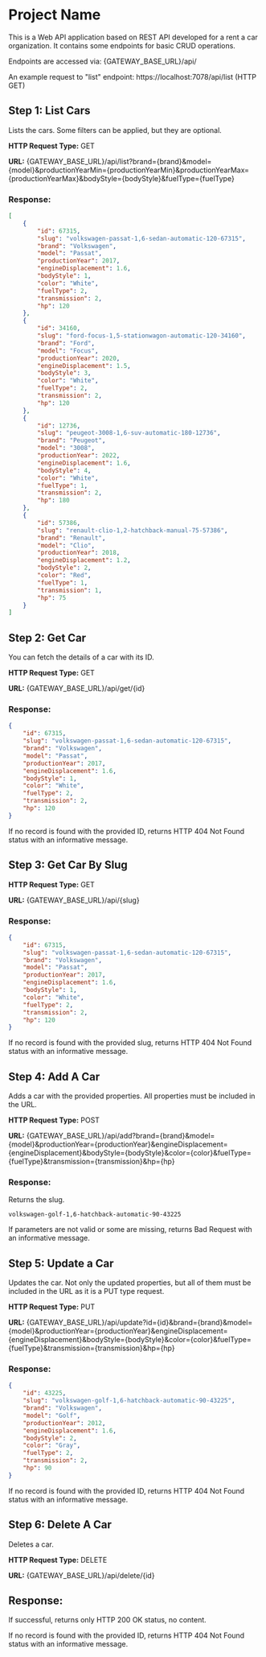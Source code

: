 # Project Name

This is a Web API application based on REST API developed for a rent a car organization. It contains some endpoints for basic CRUD operations.

Endpoints are accessed via: {GATEWAY_BASE_URL}/api/

An example request to "list" endpoint:
https://localhost:7078/api/list (HTTP GET)

## Step 1: List Cars

Lists the cars. Some filters can be applied, but they are optional.

**HTTP Request Type:** GET

**URL:** {GATEWAY_BASE_URL}/api/list?brand={brand}&model={model}&productionYearMin={productionYearMin}&productionYearMax={productionYearMax}&bodyStyle={bodyStyle}&fuelType={fuelType}

### **Response:**

```json
[
    {
        "id": 67315,
        "slug": "volkswagen-passat-1,6-sedan-automatic-120-67315",
        "brand": "Volkswagen",
        "model": "Passat",
        "productionYear": 2017,
        "engineDisplacement": 1.6,
        "bodyStyle": 1,
        "color": "White",
        "fuelType": 2,
        "transmission": 2,
        "hp": 120
    },
    {
        "id": 34160,
        "slug": "ford-focus-1,5-stationwagon-automatic-120-34160",
        "brand": "Ford",
        "model": "Focus",
        "productionYear": 2020,
        "engineDisplacement": 1.5,
        "bodyStyle": 3,
        "color": "White",
        "fuelType": 2,
        "transmission": 2,
        "hp": 120
    },
    {
        "id": 12736,
        "slug": "peugeot-3008-1,6-suv-automatic-180-12736",
        "brand": "Peugeot",
        "model": "3008",
        "productionYear": 2022,
        "engineDisplacement": 1.6,
        "bodyStyle": 4,
        "color": "White",
        "fuelType": 1,
        "transmission": 2,
        "hp": 180
    },
    {
        "id": 57386,
        "slug": "renault-clio-1,2-hatchback-manual-75-57386",
        "brand": "Renault",
        "model": "Clio",
        "productionYear": 2018,
        "engineDisplacement": 1.2,
        "bodyStyle": 2,
        "color": "Red",
        "fuelType": 1,
        "transmission": 1,
        "hp": 75
    }
]
```

## Step 2: Get Car

You can fetch the details of a car with its ID.

**HTTP Request Type:** GET

**URL:** {GATEWAY_BASE_URL}/api/get/{id}

### **Response:**

```json
{
    "id": 67315,
    "slug": "volkswagen-passat-1,6-sedan-automatic-120-67315",
    "brand": "Volkswagen",
    "model": "Passat",
    "productionYear": 2017,
    "engineDisplacement": 1.6,
    "bodyStyle": 1,
    "color": "White",
    "fuelType": 2,
    "transmission": 2,
    "hp": 120
}
```

If no record is found with the provided ID, returns HTTP 404 Not Found status with an informative message.

## Step 3: Get Car By Slug

**HTTP Request Type:** GET

**URL:** {GATEWAY_BASE_URL}/api/{slug}

### **Response:**

```json
{
    "id": 67315,
    "slug": "volkswagen-passat-1,6-sedan-automatic-120-67315",
    "brand": "Volkswagen",
    "model": "Passat",
    "productionYear": 2017,
    "engineDisplacement": 1.6,
    "bodyStyle": 1,
    "color": "White",
    "fuelType": 2,
    "transmission": 2,
    "hp": 120
}
```

If no record is found with the provided slug, returns HTTP 404 Not Found status with an informative message.

## Step 4: Add A Car

Adds a car with the provided properties. All properties must be included in the URL.

**HTTP Request Type:** POST

**URL:** {GATEWAY_BASE_URL}/api/add?brand={brand}&model={model}&productionYear={productionYear}&engineDisplacement={engineDisplacement}&bodyStyle={bodyStyle}&color={color}&fuelType={fuelType}&transmission={transmission}&hp={hp}

### **Response:**

Returns the slug.

```
volkswagen-golf-1,6-hatchback-automatic-90-43225
```

If parameters are not valid or some are missing, returns Bad Request with an informative message.

## Step 5: Update a Car

Updates the car. Not only the updated properties, but all of them must be included in the URL as it is a PUT type request.

**HTTP Request Type:** PUT

**URL:** {GATEWAY_BASE_URL}/api/update?id={id}&brand={brand}&model={model}&productionYear={productionYear}&engineDisplacement={engineDisplacement}&bodyStyle={bodyStyle}&color={color}&fuelType={fuelType}&transmission={transmission}&hp={hp}

### **Response:**

```json
{
    "id": 43225,
    "slug": "volkswagen-golf-1,6-hatchback-automatic-90-43225",
    "brand": "Volkswagen",
    "model": "Golf",
    "productionYear": 2012,
    "engineDisplacement": 1.6,
    "bodyStyle": 2,
    "color": "Gray",
    "fuelType": 2,
    "transmission": 2,
    "hp": 90
}
```

If no record is found with the provided ID, returns HTTP 404 Not Found status with an informative message.

## Step 6: Delete A Car

Deletes a car.

**HTTP Request Type:** DELETE

**URL:** {GATEWAY_BASE_URL}/api/delete/{id}

## **Response:**

If successful, returns only HTTP 200 OK status, no content.

If no record is found with the provided ID, returns HTTP 404 Not Found status with an informative message.